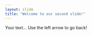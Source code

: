 ```yaml
---
layout: slide
title: "Welcome to our second slide!"
---
```

Your text...
Use the left arrow to go back!

